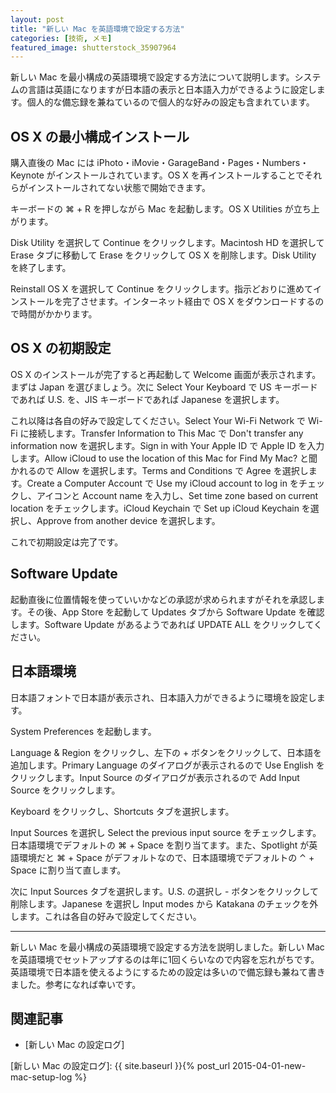 ```yaml
---
layout: post
title: "新しい Mac を英語環境で設定する方法"
categories: [技術, メモ]
featured_image: shutterstock_35907964
---
```

新しい Mac を最小構成の英語環境で設定する方法について説明します。システムの言語は英語になりますが日本語の表示と日本語入力ができるように設定します。個人的な備忘録を兼ねているので個人的な好みの設定も含まれています。

OS X の最小構成インストール
---------------------------

購入直後の Mac には iPhoto・iMovie・GarageBand・Pages・Numbers・Keynote がインストールされています。OS X を再インストールすることでそれらがインストールされてない状態で開始できます。

キーボードの ⌘ + R を押しながら Mac を起動します。OS X Utilities が立ち上がります。

Disk Utility を選択して Continue をクリックします。Macintosh HD を選択して Erase タブに移動して Erase をクリックして OS X を削除します。Disk Utility を終了します。

Reinstall OS X を選択して Continue をクリックします。指示どおりに進めてインストールを完了させます。インターネット経由で OS X をダウンロードするので時間がかかります。

OS X の初期設定
---------------

OS X のインストールが完了すると再起動して Welcome 画面が表示されます。まずは Japan を選びましょう。次に Select Your Keyboard で US キーボードであれば U.S. を、JIS キーボードであれば Japanese を選択します。

これ以降は各自の好みで設定してください。Select Your Wi-Fi Network で Wi-Fi に接続します。Transfer Information to This Mac で Don't transfer any information now を選択します。Sign in with Your Apple ID で Apple ID を入力します。Allow iCloud to use the location of this Mac for Find My Mac? と聞かれるので Allow を選択します。Terms and Conditions で Agree を選択します。Create a Computer Account で Use my iCloud account to log in をチェックし、アイコンと Account name を入力し、Set time zone based on current location をチェックします。iCloud Keychain で Set up iCloud Keychain を選択し、Approve from another device を選択します。

これで初期設定は完了です。

Software Update
---------------

起動直後に位置情報を使っていいかなどの承認が求められますがそれを承認します。その後、App Store を起動して Updates タブから Software Update を確認します。Software Update があるようであれば UPDATE ALL をクリックしてください。

日本語環境
----------

日本語フォントで日本語が表示され、日本語入力ができるように環境を設定します。

System Preferences を起動します。

Language & Region をクリックし、左下の + ボタンをクリックして、日本語を追加します。Primary Language のダイアログが表示されるので Use English をクリックします。Input Source のダイアログが表示されるので Add Input Source をクリックします。

Keyboard をクリックし、Shortcuts タブを選択します。

Input Sources を選択し Select the previous input source をチェックします。日本語環境でデフォルトの ⌘ + Space を割り当てます。また、Spotlight が英語環境だと ⌘ + Space がデフォルトなので、日本語環境でデフォルトの ⌃ + Space に割り当て直します。

次に Input Sources タブを選択します。U.S. の選択し - ボタンをクリックして削除します。Japanese を選択し Input modes から Katakana のチェックを外します。これは各自の好みで設定してください。

--------------------------------------------------------------------------------

新しい Mac を最小構成の英語環境で設定する方法を説明しました。新しい Mac を英語環境でセットアップするのは年に1回くらいなので内容を忘れがちです。英語環境で日本語を使えるようにするための設定は多いので備忘録も兼ねて書きました。参考になれば幸いです。

関連記事
--------

* [新しい Mac の設定ログ]

[新しい Mac の設定ログ]: {{ site.baseurl }}{% post_url 2015-04-01-new-mac-setup-log %}
